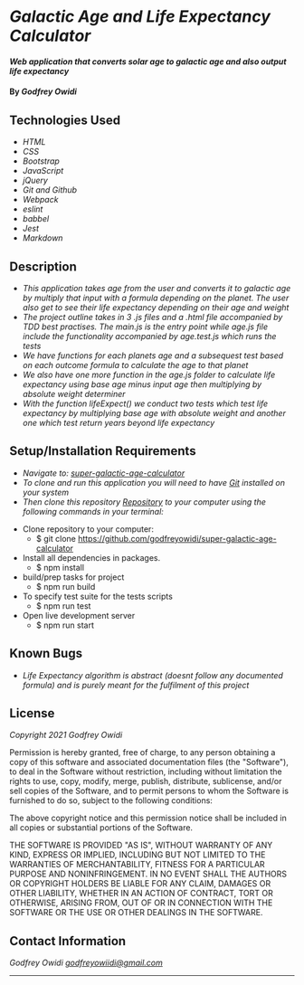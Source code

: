 # _Galactic Age and Life Expectancy Calculator_

#### _Web application that converts solar age to galactic age and also output life expectancy_

#### By _**Godfrey Owidi**_


## Technologies Used

* _HTML_
* _CSS_
* _Bootstrap_
* _JavaScript_
* _jQuery_
* _Git and Github_
* _Webpack_
* _eslint_
* _babbel_
* _Jest_
* _Markdown_

## Description

* _This application takes age from the user and converts it to galactic age by multiply that input with a formula depending on the planet. The user also get to see their life expectancy depending on their age and weight_
* _The project outline takes in 3 .js files and a .html file accompanied by TDD best practises. The main.js is the entry point while age.js file include the functionality accompanied by age.test.js which runs the tests_
* _We have functions for each planets age and a subsequest test based on each outcome formula to calculate the age to that planet_
* _We also have one more function in the age.js folder to calculate life expectancy using base age minus input age then multiplying by absolute weight determiner_
* _With the function lifeExpect() we conduct two tests which test life expectancy by multiplying base age with absolute weight and another one which test return years beyond life expectancy_

## Setup/Installation Requirements

* _Navigate to: [super-galactic-age-calculator](https://github.com/godfreyowidi/super-galactic-age-calculator "super-galactic-age-calculator")_
* _To clone and run this application you will need to have [Git](https://git-scm.com/"Git" "Git") installed on your system_
* _Then clone this repository [Repository](https://github.com/godfreyowidi/super-galactic-age-calculator "Repository") to your computer using the following commands in your terminal:_
- Clone repository to your computer:
  - $ git clone https://github.com/godfreyowidi/super-galactic-age-calculator
- Install all dependencies in packages.
  - $ npm install
- build/prep tasks for project
  - $ npm run build
- To specify test suite for the tests scripts
  - $ npm run test
- Open live development server
  - $ npm run start

## Known Bugs

* _Life Expectancy algorithm is abstract (doesnt follow any documented formula) and is purely meant for the fulfilment of this project_

## License

_Copyright 2021 Godfrey Owidi_

Permission is hereby granted, free of charge, to any person obtaining a copy of this software and associated documentation files (the "Software"), to deal in the Software without restriction, including without limitation the rights to use, copy, modify, merge, publish, distribute, sublicense, and/or sell copies of the Software, and to permit persons to whom the Software is furnished to do so, subject to the following conditions:

The above copyright notice and this permission notice shall be included in all copies or substantial portions of the Software.

THE SOFTWARE IS PROVIDED "AS IS", WITHOUT WARRANTY OF ANY KIND, EXPRESS OR IMPLIED, INCLUDING BUT NOT LIMITED TO THE WARRANTIES OF MERCHANTABILITY, FITNESS FOR A PARTICULAR PURPOSE AND NONINFRINGEMENT. IN NO EVENT SHALL THE AUTHORS OR COPYRIGHT HOLDERS BE LIABLE FOR ANY CLAIM, DAMAGES OR OTHER LIABILITY, WHETHER IN AN ACTION OF CONTRACT, TORT OR OTHERWISE, ARISING FROM, OUT OF OR IN CONNECTION WITH THE SOFTWARE OR THE USE OR OTHER DEALINGS IN THE SOFTWARE.


## Contact Information

_Godfrey Owidi [godfreyowiidi@gmail.com](mailto:godfreyowiidi@gmail.com)_

---------------------------------------------------------------------------